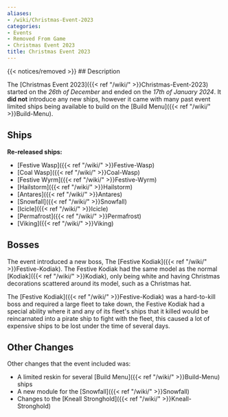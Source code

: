 ```yaml
---
aliases:
- /wiki/Christmas-Event-2023
categories:
- Events
- Removed From Game
- Christmas Event 2023
title: Christmas Event 2023
---
```


{{< notices/removed >}} ## Description

The [Christmas Event 2023]({{< ref "/wiki/" >}}Christmas-Event-2023) started on the _26th of December_ and ended on the _17th of January 2024_. It **did not** introduce any new ships, however it came with many past event limited ships being available to build on the [Build Menu]({{< ref "/wiki/" >}}Build-Menu).

## Ships

**Re-released ships:**

- [Festive Wasp]({{< ref "/wiki/" >}}Festive-Wasp)
- [Coal Wasp]({{< ref "/wiki/" >}}Coal-Wasp)
- [Festive Wyrm]({{< ref "/wiki/" >}}Festive-Wyrm)
- [Hailstorm]({{< ref "/wiki/" >}}Hailstorm)
- [Antares]({{< ref "/wiki/" >}}Antares)
- [Snowfall]({{< ref "/wiki/" >}}Snowfall)
- [Icicle]({{< ref "/wiki/" >}}Icicle)
- [Permafrost]({{< ref "/wiki/" >}}Permafrost)
- [Viking]({{< ref "/wiki/" >}}Viking)

## Bosses

The event introduced a new boss, The [Festive Kodiak]({{< ref "/wiki/" >}}Festive-Kodiak). The Festive Kodiak had the same model as the normal [Kodiak]({{< ref "/wiki/" >}}Kodiak), only being white and having Christmas decorations scattered around its model, such as a Christmas hat.

The [Festive Kodiak]({{< ref "/wiki/" >}}Festive-Kodiak) was a hard-to-kill boss and required a large fleet to take down, the Festive Kodiak had a special ability where it and any of its fleet's ships that it killed would be reincarnated into a pirate ship to fight with the fleet, this caused a lot of expensive ships to be lost under the time of several days.

## Other Changes 

Other changes that the event included was:

- A limited reskin for several [Build Menu]({{< ref "/wiki/" >}}Build-Menu) ships
- A new module for the [Snowfall]({{< ref "/wiki/" >}}Snowfall)
- Changes to the [Kneall Stronghold]({{< ref "/wiki/" >}}Kneall-Stronghold)